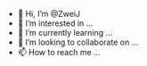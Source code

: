 - 👋 Hi, I’m @ZweiJ
- 👀 I’m interested in ...
- 🌱 I’m currently learning ...
- 💞️ I’m looking to collaborate on ...
- 📫 How to reach me ...

<!---
ZweiJ/ZweiJ is a ✨ special ✨ repository because its `README.md` (this file) appears on your GitHub profile.
You can click the Preview link to take a look at your changes.
--->
